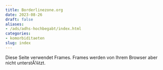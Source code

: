 ```yaml
---
title: Borderlinezone.org
date: 2023-08-26
draft: false
aliases:
- /ads/adhs-hochbegabt/index.html
categories:
- komorbiditaeten
slug: index
---
```



Diese Seite verwendet Frames. Frames werden von Ihrem Browser aber nicht
  unterstÃ¼tzt.